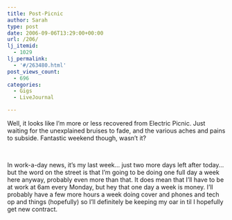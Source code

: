 ```yaml
---
title: Post-Picnic
author: Sarah
type: post
date: 2006-09-06T13:29:00+00:00
url: /206/
lj_itemid:
  - 1029
lj_permalink:
  - '#/263480.html'
post_views_count:
  - 696
categories:
  - Gigs
  - LiveJournal

---
```

Well, it looks like I’m more or less recovered from Electric Picnic. Just waiting for the unexplained bruises to fade, and the various aches and pains to subside. Fantastic weekend though, wasn’t it?</span></span></span>

 </span></span>

In work-a-day news, it’s my last week… just two more days left after today… but the word on the street is that I’m going to be doing one full day a week here anyway, probably even more than that. It does mean that I’ll have to be at work at 6am every Monday, but hey that one day a week is money. I’ll probably have a few more hours a week doing cover and phones and tech op and things (hopefully) so I’ll definitely be keeping my oar in til I hopefully get new contract.</span>

&nbsp;